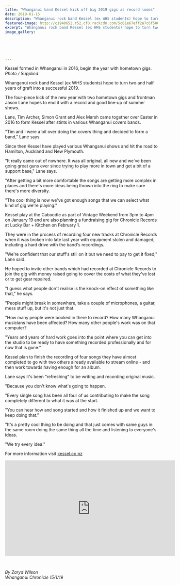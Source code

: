 ```yaml
---
title: "Whanganui band Kessel kick off big 2019 gigs as record looms"
date: 2019-01-15
description: "Whanganui rock band Kessel (ex WHS students) hope to turn two and half years of graft into a successful 2019..."
featured-image: http://c1940652.r52.cf0.rackcdn.com/5c61e67eff2a7c6f500000db/Band-Kessel-ex-15.1.19-chron.jpg
excerpt: "Whanganui rock band Kessel (ex WHS students) hope to turn two and half years of graft into a successful 2019."
image_gallery:
    
    
    
    
    
---
```


<p><span>Kessel formed in Whanganui in 2016, begin the year with hometown gigs.<br /><em>Photo / Supplied</em></span></p>
<div id="fo73Fq1fp1oJ5r" class="wrapper clearfix full pb-feature pb-layout-item pb-f-article-body">
<div id="article-body" class="article-body article-body-elements">
<div id="article-content">
<p class="element element-paragraph">Whanganui rock band Kessel<span>&nbsp;(ex WHS students) h</span>ope to turn two and half years of graft into a successful 2019.</p>
<p class="element element-paragraph">The four-piece kick of the new year with two hometown gigs and frontman Jason Lane hopes to end it with a record and good line-up of summer shows.</p>
<p class="element element-paragraph">Lane, Tim Archer, Simon Grant and Alex Marsh came together over Easter in 2016 to form Kessel after stints in various Whanganui covers bands.</p>
<p class="element element-paragraph">"Tim and I were a bit over doing the covers thing and decided to form a band," Lane says.</p>
<p class="element element-paragraph">Since then Kessel have played various Whanganui shows and hit the road to Hamilton, Auckland and New Plymouth.</p>
<p class="element element-paragraph">"It really came out of nowhere. It was all original, all new and we've been going great guns ever since trying to play more in town and get a bit of a support base," Lane says.</p>
<p class="element element-paragraph">"After getting a bit more comfortable the songs are getting more complex in places and there's more ideas being thrown into the ring to make sure there's more diversity.</p>
<p class="element element-paragraph">"The cool thing is now we've got enough songs that we can select what kind of gig we're playing."</p>
<p class="element element-paragraph">Kessel play at the Caboodle as part of Vintage Weekend from 3pm to 4pm on January 19 and are also planning a fundraising gig for Chronicle Records at Lucky Bar + Kitchen on February 1.</p>
<p class="element element-paragraph">They were in the process of recording four new tracks at Chronicle Records when it was broken into late last year with equipment stolen and damaged, including a hard drive with the band's recordings.</p>
<p class="element element-paragraph">"We're confident that our stuff's still on it but we need to pay to get it fixed," Lane said.</p>
<p class="element element-paragraph">He hoped to invite other bands which had recorded at Chronicle Records to join the gig with money raised going to cover the costs of what they've lost or to get gear repaired.</p>
<p class="element element-paragraph">"I guess what people don't realise is the knock-on effect of something like that," he says.</p>
<p class="element element-paragraph">"People might break in somewhere, take a couple of microphones, a guitar, mess stuff up, but it's not just that.</p>
<p class="element element-paragraph">"How many people were booked in there to record? How many Whanganui musicians have been affected? How many other people's work was on that computer?</p>
<p class="element element-paragraph">"Years and years of hard work goes into the point where you can get into the studio to be ready to have something recorded professionally and for now that is gone."</p>
<p class="element element-paragraph">Kessel plan to finish the recording of four songs they have almost completed to go with two others already available to stream online - and then work towards having enough for an album.</p>
<p class="element element-paragraph">Lane says it's been "refreshing" to be writing and recording original music.</p>
<p class="element element-paragraph">"Because you don't know what's going to happen.</p>
<p class="element element-paragraph">"Every single song has been all four of us contributing to make the song completely different to what it was at the start.</p>
<p class="element element-paragraph">"You can hear how and song started and how it finished up and we want to keep doing that."</p>
<p class="element element-paragraph">"It's a pretty cool thing to be doing and that just comes with same guys in the same room doing the same thing all the time and listening to everyone's ideas.</p>
<p class="element element-paragraph">"We try every idea."</p>
<div class="element element-rawhtml ">
<p>For more information visit&nbsp;<a href="https://kessel.co.nz/" target="_blank">kessel.co.nz</a></p>
<p><iframe src="https://www.youtube.com/embed/GDVbelmlvdY" frameborder="0" width="560" height="315"></iframe></p>
</div>
</div>
</div>
</div>
<div id="f0WxT07fp1oJ5r" class="wrapper clearfix full pb-feature pb-layout-item pb-f-utilities-sharebar">&nbsp;</div>
<p><span><em>By Zaryd Wilson<br />Whanganui Chronicle 15/1/19</em></span></p>

